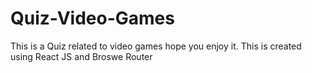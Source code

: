 # Quiz-Video-Games
This is a Quiz related to video games hope you enjoy it. This is created using React JS and Broswe Router 
